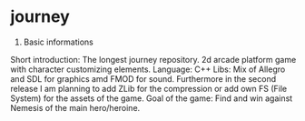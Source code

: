 journey
=======
1. Basic informations

Short introduction: The longest journey repository. 2d arcade platform game with character customizing elements.
Language: C++
Libs: Mix of Allegro and SDL for graphics amd FMOD for sound. Furthermore in the second release I am planning to add ZLib for the compression or add own FS (File System) for the assets of the game.
Goal of the game: Find and win against Nemesis of the main hero/heroine.


